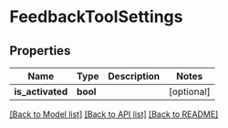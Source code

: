 # FeedbackToolSettings

## Properties
Name | Type | Description | Notes
------------ | ------------- | ------------- | -------------
**is_activated** | **bool** |  | [optional] 

[[Back to Model list]](../README.md#documentation-for-models) [[Back to API list]](../README.md#documentation-for-api-endpoints) [[Back to README]](../README.md)

